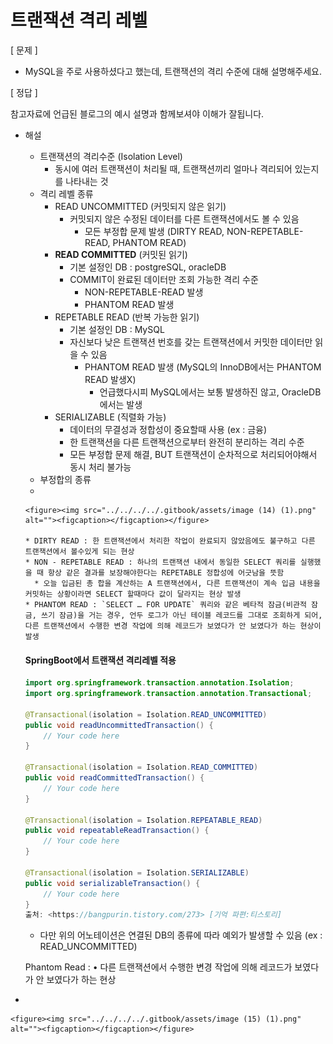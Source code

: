 # 트랜잭션 격리 레벨

\[ 문제 ]

* MySQL을 주로 사용하셨다고 했는데, 트랜잭션의 격리 수준에 대해 설명해주세요.

\[ 정답 ]

참고자료에 언급된 블로그의 예시 설명과 함께보셔야 이해가 잘됩니다.

*   해설

    * 트랜잭션의 격리수준 (Isolation Level)
      * 동시에 여러 트랜잭션이 처리될 때, 트랜잭션끼리 얼마나 격리되어 있는지를 나타내는 것
    * 격리 레벨 종류
      * READ UNCOMMITTED (커밋되지 않은 읽기)
        * 커밋되지 않은 수정된 데이터를 다른 트랜잭션에서도 볼 수 있음
          * 모든 부정합 문제 발생 (DIRTY READ, NON-REPETABLE-READ, PHANTOM READ)
      * **READ COMMITTED** (커밋된 읽기)
        * 기본 설정인 DB : postgreSQL, oracleDB
        * COMMIT이 완료된 데이터만 조회 가능한 격리 수준
          * NON-REPETABLE-READ 발생
          * PHANTOM READ 발생
      * REPETABLE READ (반복 가능한 읽기)
        * 기본 설정인 DB : MySQL
        * 자신보다 낮은 트랜잭션 번호를 갖는 트랜잭션에서 커밋한 데이터만 읽을 수 있음
          * PHANTOM READ 발생 (MySQL의 InnoDB에서는 PHANTOM READ 발생X)
            * 언급했다시피 MySQL에서는 보통 발생하진 않고, OracleDB에서는 발생
      * SERIALIZABLE (직렬화 가능)
        * 데이터의 무결성과 정합성이 중요할때 사용 (ex : 금융)
        * 한 트랜잭션을 다른 트랜잭션으로부터 완전히 분리하는 격리 수준
        * 모든 부정합 문제 해결, BUT 트랜잭션이 순차적으로 처리되어야해서 동시 처리 불가능
    * 부정합의 종류
    *

        <figure><img src="../../../../.gitbook/assets/image (14) (1).png" alt=""><figcaption></figcaption></figure>

        * DIRTY READ : 한 트랜잭션에서 처리한 작업이 완료되지 않았음에도 불구하고 다른 트랜잭션에서 볼수있게 되는 현상
        * NON - REPETABLE READ : 하나의 트랜잭션 내에서 동일한 SELECT 쿼리를 실행했을 때 항상 같은 결과를 보장해야한다는 REPETABLE 정합성에 어긋남을 뜻함
          * 오늘 입금된 총 합을 계산하는 A 트랜잭션에서, 다른 트랜잭션이 계속 입금 내용을 커밋하는 상황이라면 SELECT 할때마다 값이 달라지는 현상 발생
        * PHANTOM READ : `SELECT … FOR UPDATE` 쿼리와 같은 베타적 잠금(비관적 잠금, 쓰기 잠금)을 거는 경우, 언두 로그가 아닌 테이블 레코드를 그대로 조회하게 되어, 다른 트랜잭션에서 수행한 변경 작업에 의해 레코드가 보였다가 안 보였다가 하는 현상이 발생

    #### SpringBoot에서 트랜잭션 격리레벨 적용

    ```java
    import org.springframework.transaction.annotation.Isolation;
    import org.springframework.transaction.annotation.Transactional;

    @Transactional(isolation = Isolation.READ_UNCOMMITTED)
    public void readUncommittedTransaction() {
        // Your code here
    }

    @Transactional(isolation = Isolation.READ_COMMITTED)
    public void readCommittedTransaction() {
        // Your code here
    }

    @Transactional(isolation = Isolation.REPEATABLE_READ)
    public void repeatableReadTransaction() {
        // Your code here
    }

    @Transactional(isolation = Isolation.SERIALIZABLE)
    public void serializableTransaction() {
        // Your code here
    }
    출처: <https://bangpurin.tistory.com/273> [기억 파편:티스토리]
    ```

    * 다만 위의 어노테이션은 연결된 DB의 종류에 따라 예외가 발생할 수 있음 (ex : READ\_UNCOMMITTED)

    Phantom Read : • 다른 트랜잭션에서 수행한 변경 작업에 의해 레코드가 보였다가 안 보였다가 하는 현상
*

    <figure><img src="../../../../.gitbook/assets/image (15) (1).png" alt=""><figcaption></figcaption></figure>
